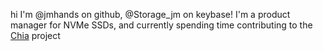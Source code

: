 hi I'm @jmhands on github, @Storage_jm on keybase! I'm a product manager for NVMe SSDs, and currently spending time contributing to the [Chia](https://www.chia.net/) project
